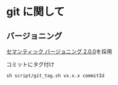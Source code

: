 # git に関して

## バージョニング

[セマンティック バージョニング 2.0.0](https://semver.org/lang/ja/)を採用

コミットにタグ付け

```
sh script/git_tag.sh vx.x.x commitId
```
